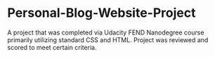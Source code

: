 # Personal-Blog-Website-Project
A project that was completed via Udacity FEND Nanodegree course primarily utilizing standard CSS and HTML. Project was reviewed and scored to meet certain criteria.
